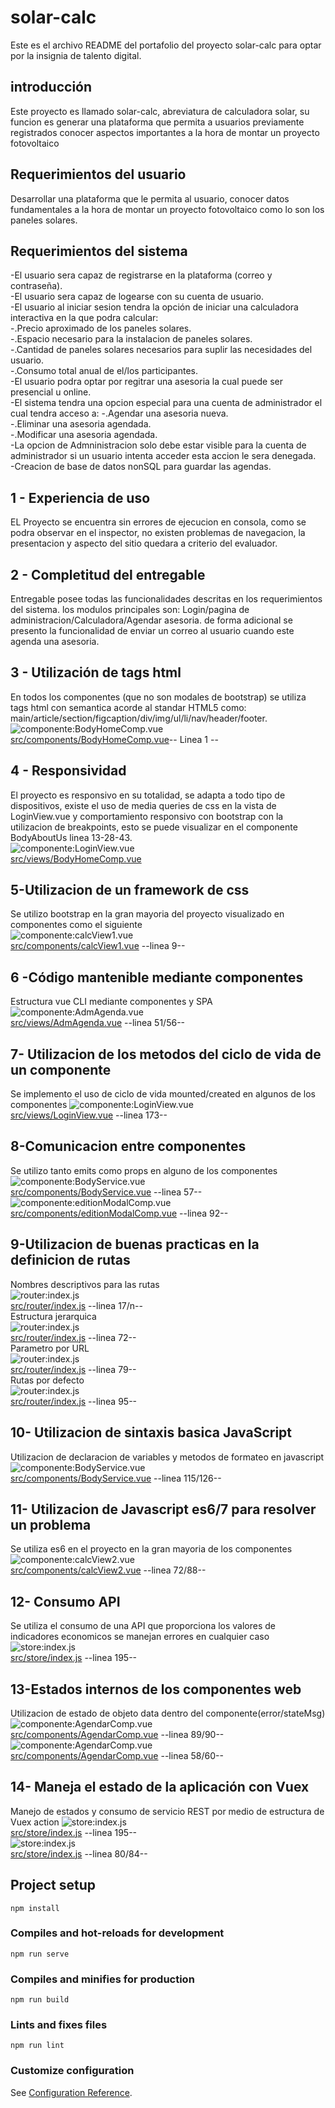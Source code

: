 # solar-calc
Este es el archivo README del portafolio del proyecto solar-calc para optar por la insignia de talento digital.

## introducción
Este proyecto es llamado solar-calc, abreviatura de calculadora solar, su funcion es generar una plataforma
que permita a usuarios previamente registrados conocer aspectos importantes a la hora de montar un proyecto
fotovoltaico

## Requerimientos del usuario
Desarrollar una plataforma que le permita al usuario, conocer datos fundamentales a la hora de montar un proyecto
fotovoltaico como lo son los paneles solares.

## Requerimientos del sistema
-El usuario sera capaz de registrarse en la plataforma (correo y contraseña).<br/>
-El usuario sera capaz de logearse con su cuenta de usuario.<br/>
-El usuario al iniciar sesion tendra la opción de iniciar una calculadora interactiva en la que podra calcular:<br/>
    -.Precio aproximado de los paneles solares.<br/>
    -.Espacio necesario para la instalacion de paneles solares.<br/>
    -.Cantidad de paneles solares necesarios para suplir las necesidades del usuario.<br/>
    -.Consumo total anual de el/los participantes.<br/>
-El usuario podra optar por regitrar una asesoria la cual puede ser presencial u online.<br/>
-El sistema tendra una opcion especial para una cuenta de administrador el cual tendra acceso a:
    -.Agendar una asesoria nueva.<br/>
    -.Eliminar una asesoria agendada.<br/>
    -.Modificar una asesoria agendada.<br/>
-La opcion de Admninistracion solo debe estar visible para la cuenta de administrador si un usuario intenta acceder esta accion le sera denegada.<br/>
 -Creacion de base de datos nonSQL para guardar las agendas. <br/>

## 1 - Experiencia de uso
EL Proyecto se encuentra sin errores de ejecucion en consola, como se podra observar en el inspector, no existen problemas de navegacion, la presentacion y aspecto del sitio quedara a criterio del evaluador.

## 2 - Completitud del entregable
Entregable posee todas las funcionalidades descritas en los requerimientos del sistema.
los modulos principales son: Login/pagina de administracion/Calculadora/Agendar asesoria.
de forma adicional se presento la funcionalidad de enviar un correo al usuario cuando este agenda una asesoria.

## 3 - Utilización de tags html
En todos los componentes (que no son modales de bootstrap) se utiliza tags html con semantica acorde al standar HTML5 como: main/article/section/figcaption/div/img/ul/li/nav/header/footer.<br/>
![componente:BodyHomeComp.vue](src/assets/img/readmeImg/punto3rubrica.png) <br/>
[src/components/BodyHomeComp.vue](src/components/BodyHomeComp.vue)-- Linea 1 --

## 4 - Responsividad
El proyecto es responsivo en su totalidad, se adapta a todo tipo de dispositivos, existe el uso de 
media queries de css en la vista de LoginView.vue y comportamiento responsivo con bootstrap con la utilizacion de breakpoints, esto se puede visualizar en el componente BodyAboutUs linea 13-28-43.<br/>
![componente:LoginView.vue](src/assets/img/readmeImg/punto4rubrica.png)<br/> 
[src/views/BodyHomeComp.vue](src/views/LoginView.vue)

## 5-Utilizacion de un framework de css
Se utilizo bootstrap en la gran mayoria del proyecto visualizado en componentes como el siguiente  
![componente:calcView1.vue](src/assets/img/readmeImg/punto5rubrica.png)<br/>
[src/components/calcView1.vue](src/views/calc1View.vue) --linea 9--

## 6 -Código mantenible mediante componentes
Estructura vue CLI mediante componentes y SPA  
![componente:AdmAgenda.vue](src/assets/img/readmeImg/punto6rubrica.png)<br/>
[src/views/AdmAgenda.vue](src/views/AdmAgenda.vue) --linea 51/56--

## 7- Utilizacion de los metodos del ciclo de vida de un componente
Se implemento el uso de ciclo de vida mounted/created en algunos de los componentes
![componente:LoginView.vue](src/assets/img/readmeImg/punto7rubrica.png)<br/>
[src/views/LoginView.vue](src/views/LoginView.vue) --linea 173--

## 8-Comunicacion entre componentes
Se utilizo tanto emits como props en alguno de los componentes
![componente:BodyService.vue](src/assets/img/readmeImg/punto8rubrica1.png)<br/>
[src/components/BodyService.vue](src/components/BodyService.vue) --linea 57--<br/>
![componente:editionModalComp.vue](src/assets/img/readmeImg/punto8rubrica2.png)<br/>
[src/components/editionModalComp.vue](src/components/edition.vueModalComp) --linea 92--

## 9-Utilizacion de buenas practicas en la definicion de rutas
Nombres descriptivos para las rutas  
![router:index.js](src/assets/img/readmeImg/punto9rubrica1.png)<br/>
[src/router/index.js](src/router/index.js) --linea 17/n--<br/>
Estructura jerarquica  
![router:index.js](src/assets/img/readmeImg/punto9rubrica2.png)<br/>
[src/router/index.js](src/router/index.js) --linea 72--<br/>
Parametro por URL  
![router:index.js](src/assets/img/readmeImg/punto9rubrica3.png)<br/>
[src/router/index.js](src/router/index.js) --linea 79--<br/>
Rutas por defecto  
![router:index.js](src/assets/img/readmeImg/punto9rubrica4.png)<br/>
[src/router/index.js](src/router/index.js) --linea 95--<br/>

## 10- Utilizacion de sintaxis basica JavaScript
Utilizacion de declaracion de variables y metodos de formateo en javascript
![componente:BodyService.vue](src/assets/img/readmeImg/punto11rubrica.png)<br/>
[src/components/BodyService.vue](src/components/BodyService.vue) --linea 115/126--<br/>

## 11- Utilizacion de Javascript es6/7 para resolver un problema
Se utiliza es6 en el proyecto en la gran mayoria de los componentes  
![componente:calcView2.vue](src/assets/img/readmeImg/punto11rubrica.png)<br/>
[src/components/calcView2.vue](src/components/calcView2.vue) --linea 72/88--<br/>
 
## 12- Consumo API
Se utiliza el consumo de una API que proporciona los valores de indicadores economicos
se manejan errores en cualquier caso
![store:index.js](src/assets/img/readmeImg/punto12rubrica.png)<br/>
[src/store/index.js](src/store/index.js) --linea 195--<br/>

## 13-Estados internos de los componentes web
Utilizacion de estado de objeto data dentro del componente(error/stateMsg)
![componente:AgendarComp.vue](src/assets/img/readmeImg/punto13rubrica.png)<br/>
[src/components/AgendarComp.vue](src/components/AgendarComp.vue) --linea 89/90--<br/>
![componente:AgendarComp.vue](src/assets/img/readmeImg/punto13rubrica2.png)<br/>
[src/components/AgendarComp.vue](src/components/AgendarComp.vue) --linea 58/60--<br/>

## 14- Maneja el estado de la aplicación con Vuex
Manejo de estados y consumo de servicio REST por medio de estructura de Vuex action
![store:index.js](src/assets/img/readmeImg/punto12rubrica.png)<br/>
[src/store/index.js](src/store/index.js) --linea 195--<br/>
![store:index.js](src/assets/img/readmeImg/punto14rubrica.png)<br/>
[src/store/index.js](src/store/index.js) --linea 80/84--<br/>
## Project setup
```
npm install
```

### Compiles and hot-reloads for development
```
npm run serve
```

### Compiles and minifies for production
```
npm run build
```

### Lints and fixes files
```
npm run lint
```

### Customize configuration
See [Configuration Reference](https://cli.vuejs.org/config/).
